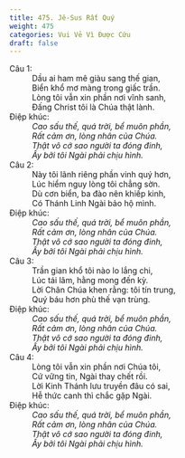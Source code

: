 ```yaml
---
title: 475. Jê-Sus Rất Quý
weight: 475
categories: Vui Vẻ Vì Được Cứu
draft: false
---
```

<dl><dt>Câu 1:</dt><dd data-verse="1">Dầu ai ham mê giàu sang thế gian, <br/>Biển khổ mơ màng trong giấc trần. <br/>Lòng tôi vẫn xin phần nơi vĩnh sanh, <br/>Đấng Christ tôi là Chúa thật lành. </dd><dt>Điệp khúc:</dt><dd data-chorus="1"><em>Cao sấu thế, quá trời, bể muôn phần, <br/>Rất cảm ơn, lòng nhân của Chúa. <br/>Thật vô cớ sao người ta đóng đinh, <br/>Ấy bởi tôi Ngài phải chịu hình. </em></dd><dt>Câu 2:</dt><dd data-verse="2">Này tôi lãnh riêng phần vinh quý hơn, <br/>Lúc hiểm nguy lòng tôi chẳng sờn. <br/>Dù cơn biển, ba đào nên khiếp kinh, <br/>Có Thánh Linh Ngài bảo hộ mình. </dd><dt>Điệp khúc:</dt><dd data-chorus="1"><em>Cao sấu thế, quá trời, bể muôn phần, <br/>Rất cảm ơn, lòng nhân của Chúa. <br/>Thật vô cớ sao người ta đóng đinh, <br/>Ấy bởi tôi Ngài phải chịu hình. </em></dd><dt>Câu 3:</dt><dd data-verse="3">Trần gian khổ tôi nào lo lắng chi, <br/>Lúc tái lâm, hằng mong đến kỳ. <br/>Lời Chân Chúa khen rằng: tôi tín trung, <br/>Quý báu hơn phù thế vạn trùng. </dd><dt>Điệp khúc:</dt><dd data-chorus="1"><em>Cao sấu thế, quá trời, bể muôn phần, <br/>Rất cảm ơn, lòng nhân của Chúa. <br/>Thật vô cớ sao người ta đóng đinh, <br/>Ấy bởi tôi Ngài phải chịu hình. </em></dd><dt>Câu 4:</dt><dd data-verse="4">Lòng tôi vẫn xin phần nơi Chúa tôi, <br/>Cứ vững tin, Ngài thay chết rồi. <br/>Lời Kinh Thánh lưu truyền đâu có sai, <br/>Hễ thức canh thì chắc gặp Ngài. </dd><dt>Điệp khúc:</dt><dd data-chorus="1"><em>Cao sấu thế, quá trời, bể muôn phần, <br/>Rất cảm ơn, lòng nhân của Chúa. <br/>Thật vô cớ sao người ta đóng đinh, <br/>Ấy bởi tôi Ngài phải chịu hình. </em></dd></dl>